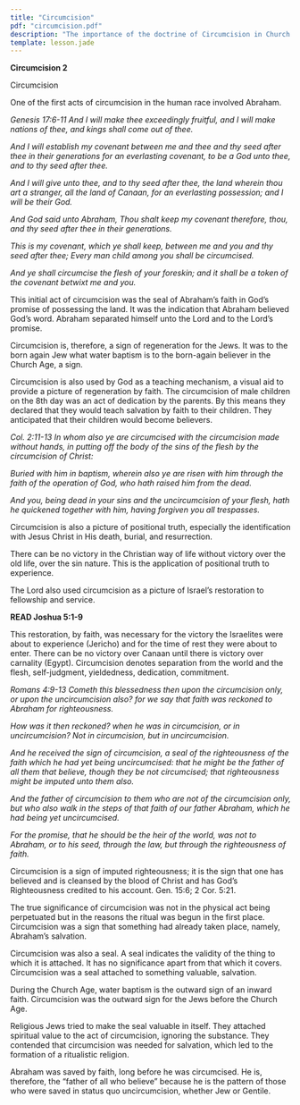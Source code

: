 ```yaml
---
title: "Circumcision"
pdf: "circumcision.pdf"
description: "The importance of the doctrine of Circumcision in Church Age teaching."
template: lesson.jade
---
```



**Circumcision 2**

Circumcision

One of the first acts of circumcision in the human race involved
Abraham.

*Genesis 17:6-11 And I will make thee exceedingly fruitful, and I will
make nations of thee, and kings shall come out of thee.*

*And I will establish my covenant between me and thee and thy seed after
thee in their generations for an everlasting covenant, to be a God unto
thee, and to thy seed after thee.*

*And I will give unto thee, and to thy seed after thee, the land wherein
thou art a stranger, all the land of Canaan, for an everlasting
possession; and I will be their God.*

*And God said unto Abraham, Thou shalt keep my covenant therefore, thou,
and thy seed after thee in their generations.*

*This is my covenant, which ye shall keep, between me and you and thy
seed after thee; Every man child among you shall be circumcised.*

*And ye shall circumcise the flesh of your foreskin; and it shall be a
token of the covenant betwixt me and you.*

This initial act of circumcision was the seal of Abraham’s faith in
God’s promise of possessing the land. It was the indication that Abraham
believed God’s word. Abraham separated himself unto the Lord and to the
Lord’s promise.

Circumcision is, therefore, a sign of regeneration for the Jews. It was
to the born again Jew what water baptism is to the born-again believer
in the Church Age, a sign.

Circumcision is also used by God as a teaching mechanism, a visual aid
to provide a picture of regeneration by faith. The circumcision of male
children on the 8th day was an act of dedication by the parents. By this
means they declared that they would teach salvation by faith to their
children. They anticipated that their children would become believers.

*Col. 2:11-13 In whom also ye are circumcised with the circumcision made
without hands, in putting off the body of the sins of the flesh by the
circumcision of Christ:*

*Buried with him in baptism, wherein also ye are risen with him through
the faith of the operation of God, who hath raised him from the dead.*

*And you, being dead in your sins and the uncircumcision of your flesh,
hath he quickened together with him, having forgiven you all
trespasses.*

Circumcision is also a picture of positional truth, especially the
identification with Jesus Christ in His death, burial, and resurrection.

There can be no victory in the Christian way of life without victory
over the old life, over the sin nature. This is the application of
positional truth to experience.

The Lord also used circumcision as a picture of Israel’s restoration to
fellowship and service.

**READ Joshua 5:1-9**

This restoration, by faith, was necessary for the victory the Israelites
were about to experience (Jericho) and for the time of rest they were
about to enter. There can be no victory over Canaan until there is
victory over carnality (Egypt). Circumcision denotes separation from the
world and the flesh, self-judgment, yieldedness, dedication, commitment.

*Romans 4:9-13 Cometh this blessedness then upon the circumcision only,
or upon the uncircumcision also? for we say that faith was reckoned to
Abraham for righteousness.*

*How was it then reckoned? when he was in circumcision, or in
uncircumcision? Not in circumcision, but in uncircumcision.*

*And he received the sign of circumcision, a seal of the righteousness
of the faith which he had yet being uncircumcised: that he might be the
father of all them that believe, though they be not circumcised; that
righteousness might be imputed unto them also.*

*And the father of circumcision to them who are not of the circumcision
only, but who also walk in the steps of that faith of our father
Abraham, which he had being yet uncircumcised.*

*For the promise, that he should be the heir of the world, was not to
Abraham, or to his seed, through the law, but through the righteousness
of faith.*

Circumcision is a sign of imputed righteousness; it is the sign that one
has believed and is cleansed by the blood of Christ and has God’s
Righteousness credited to his account. Gen. 15:6; 2 Cor. 5:21.

The true significance of circumcision was not in the physical act being
perpetuated but in the reasons the ritual was begun in the first place.
Circumcision was a sign that something had already taken place, namely,
Abraham’s salvation.

Circumcision was also a seal. A seal indicates the validity of the thing
to which it is attached. It has no significance apart from that which it
covers. Circumcision was a seal attached to something valuable,
salvation.

During the Church Age, water baptism is the outward sign of an inward
faith. Circumcision was the outward sign for the Jews before the Church
Age.

Religious Jews tried to make the seal valuable in itself. They attached
spiritual value to the act of circumcision, ignoring the substance. They
contended that circumcision was needed for salvation, which led to the
formation of a ritualistic religion.

Abraham was saved by faith, long before he was circumcised. He is,
therefore, the “father of all who believe” because he is the pattern of
those who were saved in status quo uncircumcision, whether Jew or
Gentile.

